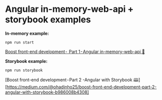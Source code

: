 # Angular in-memory-web-api + storybook examples

**In-memory example:** 

`npm run start`

[Boost front-end development -  Part 1 - Angular in-memory-web-api 🧠](https://medium.com/@ohadinho25/boost-front-end-development-part-1-angular-in-memory-web-api-c3a0dd46f7a6)

**Storybook example:** 

`npm run storybook`

[Boost front-end development - Part 2 -Angular with Storybook 🕮][https://medium.com/@ohadinho25/boost-front-end-development-part-2-angular-with-storybook-b986008b4308]
